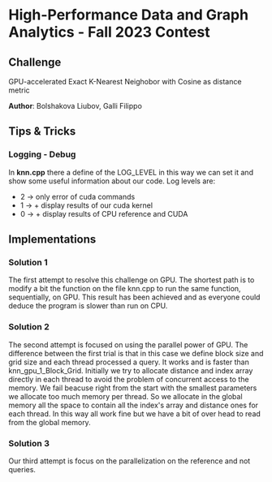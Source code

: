 # High-Performance Data and Graph Analytics - Fall 2023 Contest

## Challenge

GPU-accelerated Exact K-Nearest Neighobor with Cosine as distance metric

__Author__: Bolshakova Liubov, Galli Filippo

## Tips & Tricks

### Logging - Debug

In __knn.cpp__ there a define of the LOG_LEVEL in this way we can set it and show some useful information about our code. Log levels are:

- 2 -> only error of cuda commands
- 1 -> + display results of our cuda kernel
- 0 -> + display results of CPU reference and CUDA

## Implementations

### Solution 1

The first attempt to resolve this challenge on GPU. The shortest path is to modify a bit the function on the file knn.cpp to run the same function, sequentially, on GPU.
This result has been achieved and as everyone could deduce the program is slower than run on CPU.

### Solution 2

The second attempt is focused on using the parallel power of GPU. The difference between the first trial is that in this case we define block size and grid size and each thread processed a query.
It works and is faster than knn_gpu_1_Block_Grid.
Initially we try to allocate distance and index array directly in each thread to avoid the problem of concurrent access to the memory. We fail beacuse right from the start with the smallest parameters we allocate too much memory per thread.
So we allocate in the global memory all the space to contain all the index's array and distance ones for each thread. In this way all work fine but we have a bit of over head to read from the global memory.

### Solution 3

Our third attempt is focus on the parallelization on the reference and not queries.  
